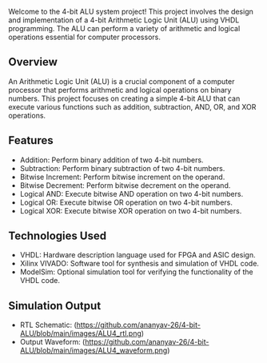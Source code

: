 Welcome to the 4-bit ALU system project! This project involves the design and implementation of a 4-bit Arithmetic Logic Unit (ALU) using VHDL programming. The ALU can perform a variety of arithmetic and logical operations essential for computer processors.

## Overview
An Arithmetic Logic Unit (ALU) is a crucial component of a computer processor that performs arithmetic and logical operations on binary numbers. This project focuses on creating a simple 4-bit ALU that can execute various functions such as addition, subtraction, AND, OR, and XOR operations.

## Features
- Addition: Perform binary addition of two 4-bit numbers.
- Subtraction: Perform binary subtraction of two 4-bit numbers.
- Bitwise Increment: Perform bitwise increment on the operand.
- Bitwise Decrement: Perform bitwise decrement on the operand.
- Logical AND: Execute bitwise AND operation on two 4-bit numbers.
- Logical OR: Execute bitwise OR operation on two 4-bit numbers.
- Logical XOR: Execute bitwise XOR operation on two 4-bit numbers.

## Technologies Used
- VHDL: Hardware description language used for FPGA and ASIC design.
- Xilinx VIVADO: Software tool for synthesis and simulation of VHDL code.
- ModelSim: Optional simulation tool for verifying the functionality of the VHDL code.

## Simulation Output
- RTL Schematic: (https://github.com/ananyav-26/4-bit-ALU/blob/main/images/ALU4_rtl.png)
- Output Waveform: (https://github.com/ananyav-26/4-bit-ALU/blob/main/images/ALU4_waveform.png)
